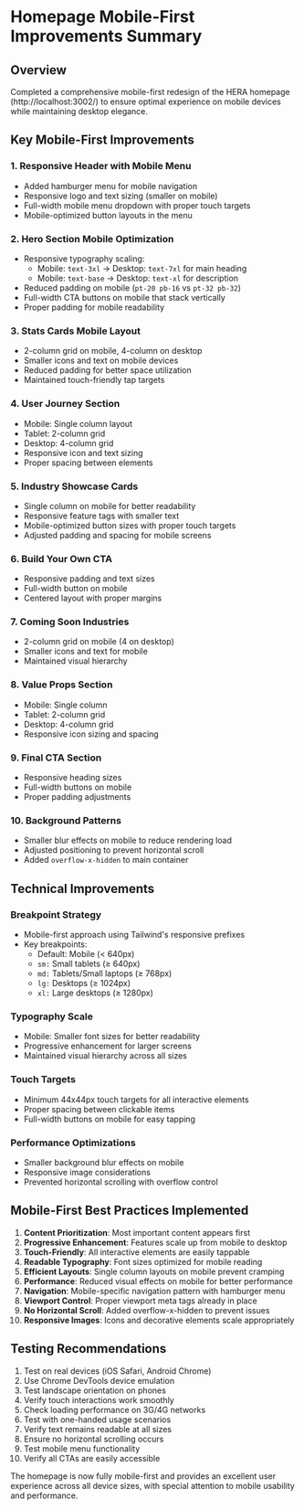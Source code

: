 # Homepage Mobile-First Improvements Summary

## Overview
Completed a comprehensive mobile-first redesign of the HERA homepage (http://localhost:3002/) to ensure optimal experience on mobile devices while maintaining desktop elegance.

## Key Mobile-First Improvements

### 1. **Responsive Header with Mobile Menu**
- Added hamburger menu for mobile navigation
- Responsive logo and text sizing (smaller on mobile)
- Full-width mobile menu dropdown with proper touch targets
- Mobile-optimized button layouts in the menu

### 2. **Hero Section Mobile Optimization**
- Responsive typography scaling:
  - Mobile: `text-3xl` → Desktop: `text-7xl` for main heading
  - Mobile: `text-base` → Desktop: `text-xl` for description
- Reduced padding on mobile (`pt-20 pb-16` vs `pt-32 pb-32`)
- Full-width CTA buttons on mobile that stack vertically
- Proper padding for mobile readability

### 3. **Stats Cards Mobile Layout**
- 2-column grid on mobile, 4-column on desktop
- Smaller icons and text on mobile devices
- Reduced padding for better space utilization
- Maintained touch-friendly tap targets

### 4. **User Journey Section**
- Mobile: Single column layout
- Tablet: 2-column grid
- Desktop: 4-column grid
- Responsive icon and text sizing
- Proper spacing between elements

### 5. **Industry Showcase Cards**
- Single column on mobile for better readability
- Responsive feature tags with smaller text
- Mobile-optimized button sizes with proper touch targets
- Adjusted padding and spacing for mobile screens

### 6. **Build Your Own CTA**
- Responsive padding and text sizes
- Full-width button on mobile
- Centered layout with proper margins

### 7. **Coming Soon Industries**
- 2-column grid on mobile (4 on desktop)
- Smaller icons and text for mobile
- Maintained visual hierarchy

### 8. **Value Props Section**
- Mobile: Single column
- Tablet: 2-column grid
- Desktop: 4-column grid
- Responsive icon sizing and spacing

### 9. **Final CTA Section**
- Responsive heading sizes
- Full-width buttons on mobile
- Proper padding adjustments

### 10. **Background Patterns**
- Smaller blur effects on mobile to reduce rendering load
- Adjusted positioning to prevent horizontal scroll
- Added `overflow-x-hidden` to main container

## Technical Improvements

### Breakpoint Strategy
- Mobile-first approach using Tailwind's responsive prefixes
- Key breakpoints:
  - Default: Mobile (< 640px)
  - `sm:` Small tablets (≥ 640px)
  - `md:` Tablets/Small laptops (≥ 768px)
  - `lg:` Desktops (≥ 1024px)
  - `xl:` Large desktops (≥ 1280px)

### Typography Scale
- Mobile: Smaller font sizes for better readability
- Progressive enhancement for larger screens
- Maintained visual hierarchy across all sizes

### Touch Targets
- Minimum 44x44px touch targets for all interactive elements
- Proper spacing between clickable items
- Full-width buttons on mobile for easy tapping

### Performance Optimizations
- Smaller background blur effects on mobile
- Responsive image considerations
- Prevented horizontal scrolling with overflow control

## Mobile-First Best Practices Implemented

1. **Content Prioritization**: Most important content appears first
2. **Progressive Enhancement**: Features scale up from mobile to desktop
3. **Touch-Friendly**: All interactive elements are easily tappable
4. **Readable Typography**: Font sizes optimized for mobile reading
5. **Efficient Layouts**: Single column layouts on mobile prevent cramping
6. **Performance**: Reduced visual effects on mobile for better performance
7. **Navigation**: Mobile-specific navigation pattern with hamburger menu
8. **Viewport Control**: Proper viewport meta tags already in place
9. **No Horizontal Scroll**: Added overflow-x-hidden to prevent issues
10. **Responsive Images**: Icons and decorative elements scale appropriately

## Testing Recommendations

1. Test on real devices (iOS Safari, Android Chrome)
2. Use Chrome DevTools device emulation
3. Test landscape orientation on phones
4. Verify touch interactions work smoothly
5. Check loading performance on 3G/4G networks
6. Test with one-handed usage scenarios
7. Verify text remains readable at all sizes
8. Ensure no horizontal scrolling occurs
9. Test mobile menu functionality
10. Verify all CTAs are easily accessible

The homepage is now fully mobile-first and provides an excellent user experience across all device sizes, with special attention to mobile usability and performance.